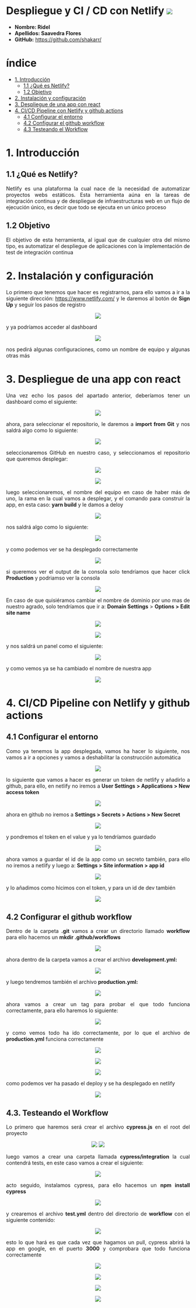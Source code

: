 <div align="justify">


# Despliegue y CI / CD con Netlify <img src="https://upload.wikimedia.org/wikipedia/commons/b/b8/Netlify_logo.svg" >



- **Nombre: Ridel**
- **Apellidos: Saavedra Flores**
- **GitHub:** https://github.com/shakarr/

# índice

- [1. Introducción](#1-introducción)
  - [1.1 ¿Qué es Netlify?](##11-qué-es-netlify)
  - [1.2 Objetivo](##12-objetivo)
- [2. Instalación y configuración](#2-instalación-y-configuración)
- [3. Despliegue de una app con react](#3-despliegue-de-una-app-con-react)
- [4. CI/CD Pipeline con Netlify y github actions](#4-cicd-pipeline-con-netlify-y-github-actions)
  - [4.1 Configurar el entorno](#41-configurar-el-entorno)
  - [4.2 Configurar el github workflow](#42-configurar-el-github-workflow)
  - [4.3 Testeando el Workflow](#43-testeando-el-workflow)

# 1. Introducción

## 1.1 ¿Qué es Netlify?

Netlify es una plataforma la cual nace de la necesidad de automatizar proyectos webs estáticos. Esta herramienta aúna en la tareas de integración continua y de despliegue de infraestructuras web en un flujo de ejecución único, es decir que todo se ejecuta en un único proceso

## 1.2 Objetivo

El objetivo de esta herramienta, al igual que de cualquier otra del mismo tipo, es automatizar el despliegue de aplicaciones con la implementación de test de integración continua

# 2. Instalación y configuración

Lo primero que tenemos que hacer es registrarnos, para ello vamos a ir a la siguiente dirección: <https://www.netlify.com/> y le daremos al botón de **Sign Up** y seguir los pasos de registro

<p align="center">
    <img src="img/Aspose.Words.8a68f0a9-7f37-491c-a814-d0285d7cc175.001.png"/>
</p>

y ya podríamos acceder al dashboard

<p align="center">
    <img src="img/Aspose.Words.8a68f0a9-7f37-491c-a814-d0285d7cc175.002.png"/>
</p>

nos pedirá algunas configuraciones, como un nombre de equipo y algunas otras más

# 3. Despliegue de una app con react

Una vez echo los pasos del apartado anterior, deberíamos tener un dashboard como el siguiente:

<p align="center">
    <img src="img/Aspose.Words.8a68f0a9-7f37-491c-a814-d0285d7cc175.003.png"/>
</p>

ahora, para seleccionar el repositorio, le daremos a **import from Git** y nos saldrá algo como lo siguiente:

<p align="center">
    <img src="img/Aspose.Words.8a68f0a9-7f37-491c-a814-d0285d7cc175.004.png"/>
</p>

seleccionaremos GitHub en nuestro caso, y seleccionamos el repositorio que queremos desplegar:

<p align="center">
    <img src="img/Aspose.Words.8a68f0a9-7f37-491c-a814-d0285d7cc175.005.png"/>
</p>

<p align="center">
    <img src="img/Aspose.Words.8a68f0a9-7f37-491c-a814-d0285d7cc175.006.png"/>
</p>

luego seleccionaremos, el nombre del equipo en caso de haber más de uno, la rama en la cual vamos a desplegar, y el comando para construir la app, en esta caso: **yarn build** y le damos a deloy

<p align="center">
    <img src="img/Aspose.Words.8a68f0a9-7f37-491c-a814-d0285d7cc175.007.png"/>
</p>

nos saldrá algo como lo siguiente:

<p align="center">
    <img src="img/Aspose.Words.8a68f0a9-7f37-491c-a814-d0285d7cc175.008.png"/>
</p>

y como podemos ver se ha desplegado correctamente

<p align="center">
    <img src="img/Aspose.Words.8a68f0a9-7f37-491c-a814-d0285d7cc175.009.png"/>
</p>

si queremos ver el output de la consola solo tendríamos que hacer click **Production** y podriamso ver la consola

<p align="center">
    <img src="img/Aspose.Words.8a68f0a9-7f37-491c-a814-d0285d7cc175.010.png"/>
</p>

En caso de que quisiéramos cambiar el nombre de dominio por uno mas de nuestro agrado, solo tendríamos que ir a: **Domain Settings** > **Options > Edit site name**

<p align="center">
    <img src="img/Aspose.Words.8a68f0a9-7f37-491c-a814-d0285d7cc175.009.png"/>
</p>

<p align="center">
    <img src="img/Aspose.Words.8a68f0a9-7f37-491c-a814-d0285d7cc175.011.png"/>
</p>

y nos saldrá un panel como el siguiente:

<p align="center">
    <img src="img/Aspose.Words.8a68f0a9-7f37-491c-a814-d0285d7cc175.012.png"/>
</p>

y como vemos ya se ha cambiado el nombre de nuestra app

<p align="center">
    <img src="img/Aspose.Words.8a68f0a9-7f37-491c-a814-d0285d7cc175.013.png"/>
</p>

# 4. CI/CD Pipeline con Netlify y github actions

## 4.1 Configurar el entorno

Como ya tenemos la app desplegada, vamos ha hacer lo siguiente, nos vamos a ir a opciones y vamos a deshabilitar la construcción automática

<p align="center">
    <img src="img/Aspose.Words.8a68f0a9-7f37-491c-a814-d0285d7cc175.014.png"/>
</p>

lo siguiente que vamos a hacer es generar un token de netlify y añadirlo a github, para ello, en netlify no iremos a **User Settings > Applications > New access token**

<p align="center">
    <img src="img/Aspose.Words.8a68f0a9-7f37-491c-a814-d0285d7cc175.015.png"/>
</p>

ahora en github no iremos a **Settings > Secrets > Actions > New Secret**

<p align="center">
    <img src="img/Aspose.Words.8a68f0a9-7f37-491c-a814-d0285d7cc175.016.png"/>
</p>

y pondremos el token en el value y ya lo tendríamos guardado

<p align="center">
    <img src="img/Aspose.Words.8a68f0a9-7f37-491c-a814-d0285d7cc175.017.png"/>
</p>

ahora vamos a guardar el id de la app como un secreto también, para ello no iremos a netlify y luego a: **Settings > Site information > app id**

<p align="center">
    <img src="img/Aspose.Words.8a68f0a9-7f37-491c-a814-d0285d7cc175.018.png"/>
</p>

y lo añadimos como hicimos con el token, y para un id de dev también

<p align="center">
    <img src="img/Aspose.Words.8a68f0a9-7f37-491c-a814-d0285d7cc175.019.png"/>
</p>

## 4.2 Configurar el github workflow

Dentro de la carpeta **.git** vamos a crear un directorio llamado **workflow** para ello hacemos un **mkdir .github/workflows**

<p align="center">
    <img src="img/Aspose.Words.8a68f0a9-7f37-491c-a814-d0285d7cc175.020.png"/>
</p>

ahora dentro de la carpeta vamos a crear el archivo **development.yml:**

<p align="center">
    <img src="img/Aspose.Words.8a68f0a9-7f37-491c-a814-d0285d7cc175.021.png"/>
</p>

y luego tendremos también el archivo **production.yml:**

<p align="center">
    <img src="img/Aspose.Words.8a68f0a9-7f37-491c-a814-d0285d7cc175.022.png"/>
</p>

ahora vamos a crear un tag para probar el que todo funciona correctamente, para ello haremos lo siguiente:

<p align="center">
    <img src="img/Aspose.Words.8a68f0a9-7f37-491c-a814-d0285d7cc175.023.png"/>
</p>

y como vemos todo ha ido correctamente, por lo que el archivo de **production.yml** funciona correctamente

<p align="center">
    <img src="img/Aspose.Words.8a68f0a9-7f37-491c-a814-d0285d7cc175.024.png"/>
</p>

<p align="center">
    <img src="img/Aspose.Words.8a68f0a9-7f37-491c-a814-d0285d7cc175.025.png"/>
</p>

<p align="center">
    <img src="img/Aspose.Words.8a68f0a9-7f37-491c-a814-d0285d7cc175.026.png"/>
</p>

como podemos ver ha pasado el deploy y se ha desplegado en netlify

<p align="center">
    <img src="img/Aspose.Words.8a68f0a9-7f37-491c-a814-d0285d7cc175.027.png"/>
</p>

## 4.3. Testeando el Workflow

Lo primero que haremos será crear el archivo **cypress.js** en el root del proyecto

<p align="center">
    <img src="img/Aspose.Words.8a68f0a9-7f37-491c-a814-d0285d7cc175.028.png"/>
    <img src="img/Aspose.Words.8a68f0a9-7f37-491c-a814-d0285d7cc175.029.png"/>
</p>

luego vamos a crear una carpeta llamada **cypress/integration** la cual contendrá tests, en este caso vamos a crear el siguiente:

<p align="center">
    <img src="img/Aspose.Words.8a68f0a9-7f37-491c-a814-d0285d7cc175.030.png"/>
</p>

acto seguido, instalamos cypress, para ello hacemos un **npm install cypress**

<p align="center">
    <img src="img/Aspose.Words.8a68f0a9-7f37-491c-a814-d0285d7cc175.031.png"/>
</p>

y crearemos el archivo **test.yml** dentro del directorio de **workflow** con el siguiente contenido:

<p align="center">
    <img src="img/Aspose.Words.8a68f0a9-7f37-491c-a814-d0285d7cc175.032.png"/>
</p>

esto lo que hará es que cada vez que hagamos un pull, cypress abrirá la app en google, en el puerto **3000** y comprobara que todo funciona correctamente

<p align="center">
    <img src="img/Aspose.Words.8a68f0a9-7f37-491c-a814-d0285d7cc175.033.png"/>
</p>

<p align="center">
    <img src="img/Aspose.Words.8a68f0a9-7f37-491c-a814-d0285d7cc175.034.png"/>
</p>

<p align="center">
    <img src="img/Aspose.Words.8a68f0a9-7f37-491c-a814-d0285d7cc175.035.png"/>
</p>

<p align="center">
    <img src="img/Aspose.Words.8a68f0a9-7f37-491c-a814-d0285d7cc175.036.png"/>
</p>

</div>
